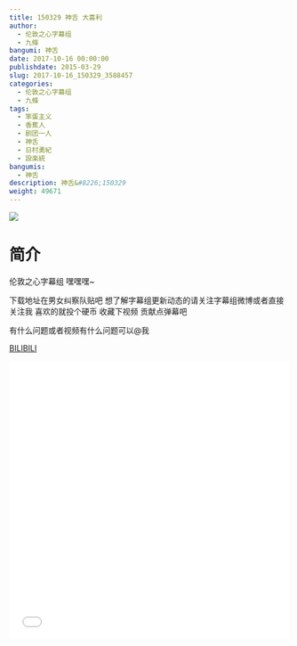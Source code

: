 ```yaml
---
title: 150329 神舌 大喜利
author: 
  - 伦敦之心字幕组
  - 九條
bangumi: 神舌
date: 2017-10-16 00:00:00
publishdate: 2015-03-29
slug: 2017-10-16_150329_3588457
categories: 
  - 伦敦之心字幕组
  - 九條
tags: 
  - 笨蛋主义
  - 香蕉人
  - 剧团一人
  - 神舌
  - 日村勇紀
  - 設楽統
bangumis: 
  - 神舌
description: 神舌&#8226;150329
weight: 49671
---
```


![](https://i.imgur.com/H9gpfTt.jpg)

# 简介  
伦敦之心字幕组 嘿嘿嘿~ 


下载地址在男女纠察队贴吧 想了解字幕组更新动态的请关注字幕组微博或者直接关注我 喜欢的就投个硬币 收藏下视频 贡献点弹幕吧


有什么问题或者视频有什么问题可以@我

  [BILIBILI](https://www.bilibili.com/video/av3588457/)


<div class="vcontainer">  <iframe class='video' src="//www.bilibili.com/blackboard/player.html?cid=5726422&aid=3588457" width="100%" height="500" frameborder="0" allowfullscreen="allowfullscreen"></iframe></div>
